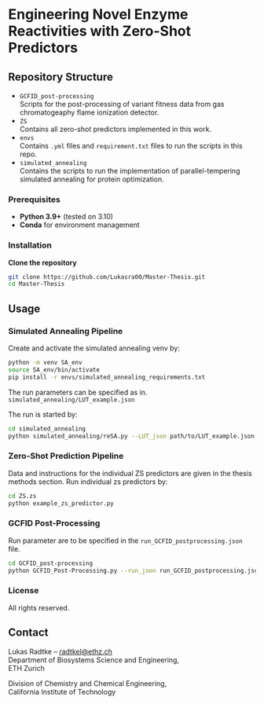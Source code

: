 # Engineering Novel Enzyme Reactivities with Zero-Shot Predictors

## Repository Structure

* `GCFID_post-processing`\
  Scripts for the post-processing of variant fitness data from gas chromatogeaphy flame ionization detector.
* `ZS`\
  Contains all zero-shot predictors implemented in this work.   
* `envs`\
   Contains `.yml` files and `requirement.txt` files to run the scripts in this repo.
* `simulated_annealing`\
    Contains the scripts to run the implementation of parallel-tempering simulated annealing for protein optimization.
 
### Prerequisites
* **Python 3.9+** (tested on 3.10)
* **Conda** for environment management

### Installation
**Clone the repository**
   ```bash
   git clone https://github.com/Lukasra00/Master-Thesis.git
   cd Master-Thesis
   ```

## Usage

### Simulated Annealing Pipeline
Create and activate the simulated annealing venv by:
```bash
python -m venv SA_env
source SA_env/bin/activate
pip install -r envs/simulated_annealing_requirements.txt
```
The run parameters can be specified as in.
`simulated_annealing/LUT_example.json`

The run is started by:
```bash
cd simulated_annealing
python simulated_annealing/reSA.py --LUT_json path/to/LUT_example.json
```

### Zero-Shot Prediction Pipeline
Data and instructions for the individual ZS predictors are given in the thesis methods section.
Run individual zs predictors by:
```bash
cd ZS.zs
python example_zs_predictor.py
```


### GCFID Post-Processing
Run parameter are to be specified in the `run_GCFID_postprocessing.json` file.
```bash
cd GCFID_post-processing
python GCFID_Post-Processing.py --run_json run_GCFID_postprocessing.json
```
### License
All rights reserved.

## Contact

Lukas Radtke – [radtkel@ethz.ch](mailto:radtkel@ethz.ch)\
Department of Biosystems Science and Engineering, \
ETH Zurich

Division of Chemistry and Chemical Engineering, \
California Institute of Technology


